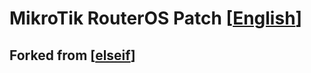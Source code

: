 # MikroTik RouterOS Patch  [[English](README_EN.md)]

## Forked from [[elseif](https://github.com/elseif/MikroTikPatch)]

